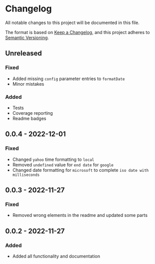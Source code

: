 # Changelog

All notable changes to this project will be documented in this file.

The format is based on [Keep a Changelog](https://keepachangelog.com/en/1.0.0/),
and this project adheres to [Semantic Versioning](https://semver.org/spec/v2.0.0.html).

## Unreleased
### Fixed
- Added missing `config` parameter entries to `formatDate`
- Minor mistakes

### Added
- Tests
- Coverage reporting
- Readme badges

## 0.0.4 - 2022-12-01
### Fixed
- Changed `yahoo` time formatting to `local`
- Removed `undefined` value for `end date` for `google`
- Changed date formatting for `microsoft` to complete `iso date with milliseconds`

## 0.0.3 - 2022-11-27
### Fixed
- Removed wrong elements in the readme and updated some parts

## 0.0.2 - 2022-11-27
### Added
- Added all functionality and documentation
